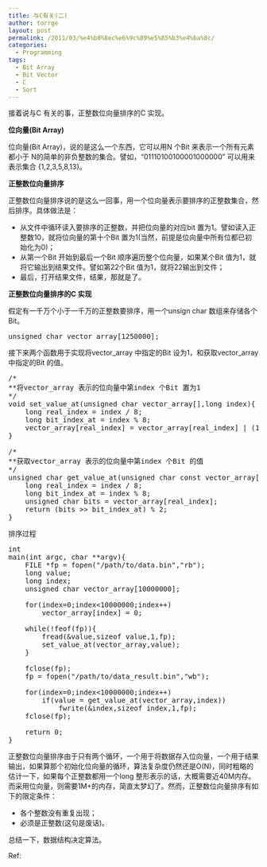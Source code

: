 ```yaml
---
title: 与C有关(二)
author: torrge
layout: post
permalink: /2011/03/%e4%b8%8ec%e6%9c%89%e5%85%b3%e4%ba%8c/
categories:
  - Programming
tags:
  - Bit Array
  - Bit Vector
  - C
  - Sort
---
```

接着说与C 有关的事，正整数位向量排序的C 实现。

**位向量(Bit Array)**

位向量(Bit Array)，说的是这么一个东西，它可以用N 个Bit 来表示一个所有元素都小于 N的简单的非负整数的集合。譬如，“01110100100001000000” 可以用来表示集合 {1,2,3,5,8,13}。

**正整数位向量排序**

正整数位向量排序说的是这么一回事，用一个位向量表示要排序的正整数集合，然后排序。具体做法是：

*   从文件中循环读入要排序的正整数，并把位向量的对应bit 置为1。譬如读入正整数10，就将位向量的第十个Bit 置为1(当然，前提是位向量中所有位都已初始化为0)；
*   从第一个Bit 开始到最后一个Bit 顺序遍历整个位向量，如果某个Bit 值为1，就将它输出到结果文件。譬如第22个Bit 值为1，就将22输出到文件；
*   最后，打开结果文件，结果，那就是了。

**正整数位向量排序的C 实现**

假定有一千万个小于一千万的正整数要排序，用一个unsign char 数组来存储各个Bit。

<pre class="brush:cpp">unsigned char vector_array[1250000];</pre>

接下来两个函数用于实现将vector\_array 中指定的Bit 设为1，和获取vector\_array 中指定的Bit 的值。

<pre class="brush:cpp">/*
**将vector_array 表示的位向量中第index 个Bit 置为1
*/
void set_value_at(unsigned char vector_array[],long index){
	long real_index = index / 8;
	long bit_index_at = index % 8;
	vector_array[real_index] = vector_array[real_index] | (1 &lt;&lt; bit_index_at);
}

/*
**获取vector_array 表示的位向量中第index 个Bit 的值
*/
unsigned char get_value_at(unsigned char const vector_array[],long index){
	long real_index = index / 8;
	long bit_index_at = index % 8;
	unsigned char bits = vector_array[real_index];
	return (bits &gt;&gt; bit_index_at) % 2;
}</pre>

排序过程

<pre class="brush:cpp">int
main(int argc, char **argv){
	FILE *fp = fopen("/path/to/data.bin","rb");
	long value;
	long index;
	unsigned char vector_array[10000000];

	for(index=0;index&lt;10000000;index++)
		vector_array[index] = 0;

	while(!feof(fp)){
		fread(&value,sizeof value,1,fp);
		set_value_at(vector_array,value);
	}

	fclose(fp);
	fp = fopen("/path/to/data_result.bin","wb");

	for(index=0;index&lt;10000000;index++)
		if(value = get_value_at(vector_array,index))
			fwrite(&index,sizeof index,1,fp);
	fclose(fp);

	return 0;
}</pre>

正整数位向量排序由于只有两个循环，一个用于将数据存入位向量，一个用于结果输出，如果算那个初始化位向量的循环，算法复杂度仍然还是O(N)，同时粗略的估计一下，如果每个正整数都用一个long 整形表示的话，大概需要近40M内存。而采用位向量，则需要1M+的内存，简直太梦幻了。然而，正整数位向量排序有如下的限定条件：

*   各个整数没有重复出现；
*   必须是正整数(这句是废话)。

总结一下，数据结构决定算法。

Ref: <a href="http://book.douban.com/subject/1484451/" target="_blank"><Programming Pearls></a>